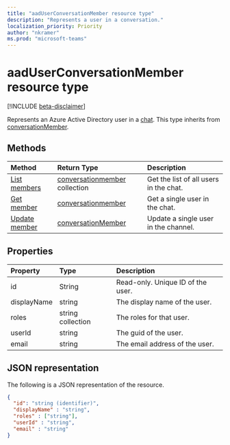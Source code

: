 ```yaml
---
title: "aadUserConversationMember resource type"
description: "Represents a user in a conversation."
localization_priority: Priority
author: "nkramer"
ms.prod: "microsoft-teams"
---
```


# aadUserConversationMember resource type

[!INCLUDE [beta-disclaimer](../../includes/beta-disclaimer.md)]

Represents an Azure Active Directory user in a [chat](chat.md). 
This type inherits from [conversationMember](conversationmember.md).

## Methods

| Method       | Return Type  |Description|
|:---------------|:--------|:----------|
|[List members](../api/conversationmember-list.md) | [conversationmember](conversationmember.md) collection | Get the list of all users in the chat.|
|[Get  member](../api/conversationmember-get.md) | [conversationmember](conversationmember.md) | Get a single user in the chat.|
|[Update member](../api/conversationmember-update.md) | [conversationMember](conversationmember.md)| Update a single user in the channel.|

## Properties
| Property	   | Type	|Description|
|:---------------|:--------|:----------|
|id|String| Read-only. Unique ID of the user.|
|displayName| string | The display name of the user. |
|roles| string collection | The roles for that user. |
|userId| string | The guid of the user. |
|email| string  | The email address of the user. |

## JSON representation

The following is a JSON representation of the resource.

<!-- {
  "blockType": "resource",
  "baseType": "microsoft.graph.entity",
  "@odata.type": "microsoft.graph.aadUserConversationMember"
}-->

```json
{
  "id": "string (identifier)",
  "displayName" : "string",
  "roles" : ["string"],
  "userId" : "string",
  "email" : "string"
}

```

<!-- uuid: 8fcb5dbc-d5aa-4681-8e31-b001d5168d79
2015-10-25 14:57:30 UTC -->
<!--
{
  "type": "#page.annotation",
  "description": "aadUserConversationMember",
  "keywords": "",
  "section": "documentation",
  "tocPath": "",
  "suppressions": []
}
-->
